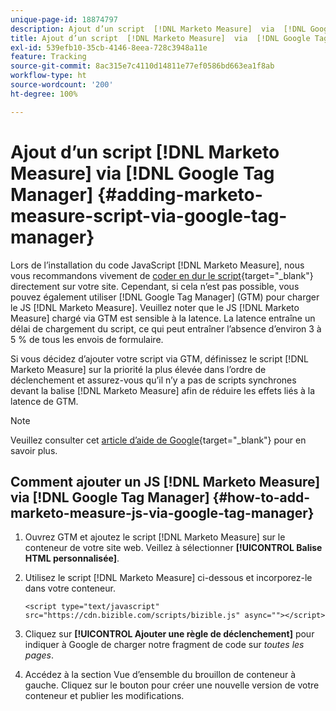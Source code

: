 ```yaml
---
unique-page-id: 18874797
description: Ajout d’un script  [!DNL Marketo Measure]  via  [!DNL Google Tag Manager]  -  [!DNL Marketo Measure]  - Documentation du produit
title: Ajout d’un script  [!DNL Marketo Measure]  via  [!DNL Google Tag Manager]
exl-id: 539efb10-35cb-4146-8eea-728c3948a11e
feature: Tracking
source-git-commit: 8ac315e7c4110d14811e77ef0586bd663ea1f8ab
workflow-type: ht
source-wordcount: '200'
ht-degree: 100%

---
```


# Ajout d’un script [!DNL Marketo Measure] via [!DNL Google Tag Manager] {#adding-marketo-measure-script-via-google-tag-manager}

Lors de l’installation du code JavaScript [!DNL Marketo Measure], nous vous recommandons vivement de [coder en dur le script](/help/marketo-measure-tracking/setting-up-tracking/adding-marketo-measure-script.md){target="_blank"} directement sur votre site. Cependant, si cela n’est pas possible, vous pouvez également utiliser [!DNL Google Tag Manager] (GTM) pour charger le JS [!DNL Marketo Measure]. Veuillez noter que le JS [!DNL Marketo Measure] chargé via GTM est sensible à la latence. La latence entraîne un délai de chargement du script, ce qui peut entraîner l’absence d’environ 3 à 5 % de tous les envois de formulaire.

Si vous décidez d’ajouter votre script via GTM, définissez le script [!DNL Marketo Measure] sur la priorité la plus élevée dans l’ordre de déclenchement et assurez-vous qu’il n’y a pas de scripts synchrones devant la balise [!DNL Marketo Measure] afin de réduire les effets liés à la latence de GTM.

>[!NOTE]
>
>Veuillez consulter cet [article d’aide de Google](https://support.google.com/tagmanager/answer/2772421?hl=fr&amp;sjid=5438088820075065836-EU){target="_blank"} pour en savoir plus.

## Comment ajouter un JS [!DNL Marketo Measure] via [!DNL Google Tag Manager] {#how-to-add-marketo-measure-js-via-google-tag-manager}

1. Ouvrez GTM et ajoutez le script [!DNL Marketo Measure] sur le conteneur de votre site web. Veillez à sélectionner **[!UICONTROL Balise HTML personnalisée]**.

1. Utilisez le script [!DNL Marketo Measure] ci-dessous et incorporez-le dans votre conteneur.

   `<script type="text/javascript" src="https://cdn.bizible.com/scripts/bizible.js" async=""></script>`

1. Cliquez sur **[!UICONTROL Ajouter une règle de déclenchement]** pour indiquer à Google de charger notre fragment de code sur *toutes les pages*.

1. Accédez à la section Vue d’ensemble du brouillon de conteneur à gauche. Cliquez sur le bouton pour créer une nouvelle version de votre conteneur et publier les modifications.
